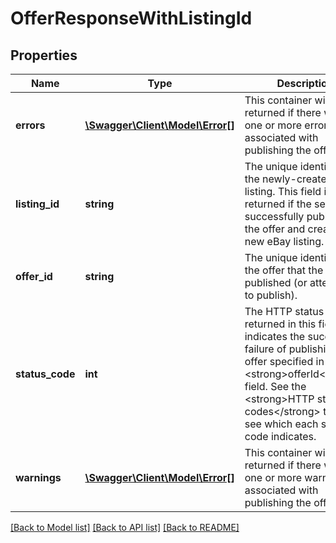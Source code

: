# OfferResponseWithListingId

## Properties
Name | Type | Description | Notes
------------ | ------------- | ------------- | -------------
**errors** | [**\Swagger\Client\Model\Error[]**](Error.md) | This container will be returned if there were one or more errors associated with publishing the offer. | [optional] 
**listing_id** | **string** | The unique identifier of the newly-created eBay listing. This field is only returned if the seller successfully published the offer and created the new eBay listing. | [optional] 
**offer_id** | **string** | The unique identifier of the offer that the seller published (or attempted to publish). | [optional] 
**status_code** | **int** | The HTTP status code returned in this field indicates the success or failure of publishing the offer specified in the &lt;strong&gt;offerId&lt;/strong&gt; field. See the &lt;strong&gt;HTTP status codes&lt;/strong&gt; table to see which each status code indicates. | [optional] 
**warnings** | [**\Swagger\Client\Model\Error[]**](Error.md) | This container will be returned if there were one or more warnings associated with publishing the offer. | [optional] 

[[Back to Model list]](../../README.md#documentation-for-models) [[Back to API list]](../../README.md#documentation-for-api-endpoints) [[Back to README]](../../README.md)

